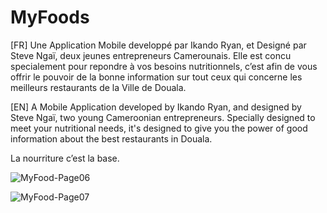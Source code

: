 # MyFoods

[FR] Une Application Mobile developpé par Ikando Ryan, et Designé par Steve Ngaï, deux jeunes entrepreneurs Camerounais. Elle est concu specialement pour repondre à vos besoins nutritionnels, c’est afin  de vous offrir le pouvoir de la bonne information sur tout ceux qui concerne les meilleurs restaurants de la Ville de Douala.

[EN] A Mobile Application developed by Ikando Ryan, and designed by Steve Ngaï, two young Cameroonian entrepreneurs. Specially designed to meet your nutritional needs, it's designed to give you the power of good information about the best restaurants in Douala.

La nourriture c’est la base.



![MyFood-Page06](https://user-images.githubusercontent.com/86264705/225684231-8a3d1b98-3ec6-4341-8107-81971b71f168.png)


![MyFood-Page07](https://user-images.githubusercontent.com/86264705/225684535-d161adbc-f4f5-48dc-937b-90802bbc4c2e.png)
